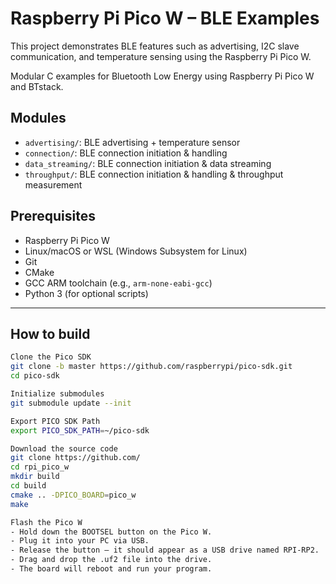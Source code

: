 # Raspberry Pi Pico W – BLE Examples
This project demonstrates BLE features such as advertising, I2C slave communication, and temperature sensing using the Raspberry Pi Pico W.

Modular C examples for Bluetooth Low Energy using Raspberry Pi Pico W and BTstack.

## Modules

- `advertising/`: BLE advertising + temperature sensor
- `connection/`: BLE connection initiation & handling
- `data_streaming/`: BLE connection initiation & data streaming
- `throughput/`: BLE connection initiation & handling & throughput measurement


## Prerequisites

- Raspberry Pi Pico W
- Linux/macOS or WSL (Windows Subsystem for Linux)
- Git
- CMake
- GCC ARM toolchain (e.g., `arm-none-eabi-gcc`)
- Python 3 (for optional scripts)

---

## How to build

```bash
Clone the Pico SDK
git clone -b master https://github.com/raspberrypi/pico-sdk.git
cd pico-sdk

Initialize submodules
git submodule update --init

Export PICO SDK Path
export PICO_SDK_PATH=~/pico-sdk

Download the source code
git clone https://github.com/
cd rpi_pico_w
mkdir build
cd build
cmake .. -DPICO_BOARD=pico_w
make

Flash the Pico W
- Hold down the BOOTSEL button on the Pico W.
- Plug it into your PC via USB.
- Release the button — it should appear as a USB drive named RPI-RP2.
- Drag and drop the .uf2 file into the drive.
- The board will reboot and run your program.
